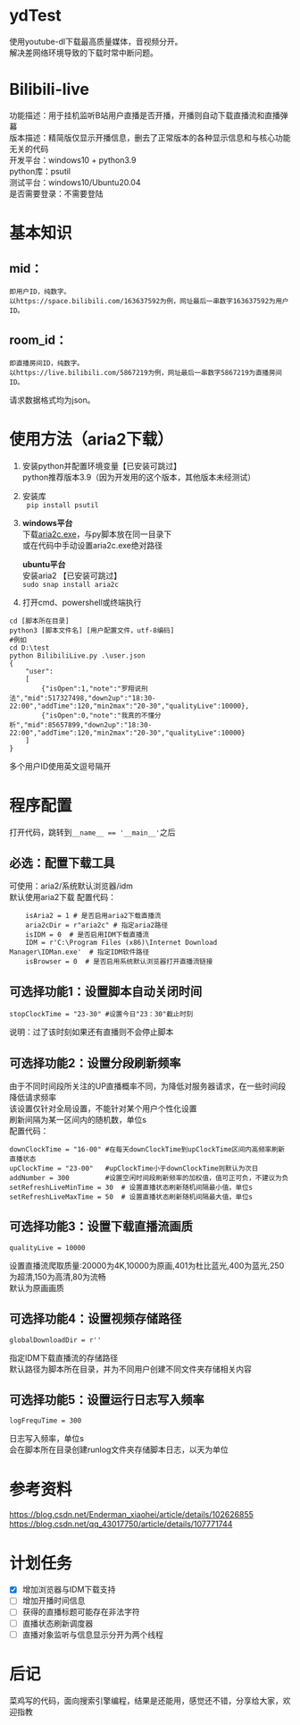 # ydTest
使用youtube-dl下载最高质量媒体，音视频分开。  
解决差网络环境导致的下载时常中断问题。  

# Bilibili-live
功能描述：用于挂机监听B站用户直播是否开播，开播则自动下载直播流和直播弹幕    
版本描述：精简版仅显示开播信息，删去了正常版本的各种显示信息和与核心功能无关的代码    
开发平台：windows10 + python3.9   
python库：psutil  
测试平台：windows10/Ubuntu20.04    
是否需要登录：不需要登陆  
# 基本知识  
## mid：  
	即用户ID，纯数字。  
	以https://space.bilibili.com/163637592为例，网址最后一串数字163637592为用户ID。
## room_id：  
	即直播房间ID，纯数字。  
	以https://live.bilibili.com/5867219为例，网址最后一串数字5867219为直播房间ID。  
请求数据格式均为json。
# 使用方法（aria2下载）
1. 安装python并配置环境变量【已安装可跳过】  
	python推荐版本3.9（因为开发用的这个版本，其他版本未经测试）
2. 安装库  
   ``` pip install psutil```
3.
    **windows平台**  
    下载[aria2c.exe](https://github.com/aria2/aria2/releases)，与py脚本放在同一目录下  
    或在代码中手动设置aria2c.exe绝对路径
    
    **ubuntu平台**  
    安装aria2 【已安装可跳过】  
    ```sudo snap install aria2c```  
4. 打开cmd、powershell或终端执行  
```
cd [脚本所在目录]
python3 [脚本文件名] [用户配置文件，utf-8编码]
#例如  
cd D:\test
python BilibiliLive.py .\user.json
{
    "user":
    [
        {"isOpen":1,"note":"罗翔说刑法","mid":517327498,"down2up":"18:30-22:00","addTime":120,"min2max":"20-30","qualityLive":10000},
        {"isOpen":0,"note":"我真的不懂分析","mid":85657899,"down2up":"18:30-22:00","addTime":120,"min2max":"20-30","qualityLive":10000}
    ]
}
```
多个用户ID使用英文逗号隔开  
# 程序配置
打开代码，跳转到```__name__ == '__main__'```之后  
## 必选：配置下载工具  
可使用：aria2/系统默认浏览器/idm  
默认使用aria2下载
配置代码：
```
    isAria2 = 1 # 是否启用aria2下载直播流
    aria2cDir = r"aria2c" # 指定aria2路径
    isIDM = 0  # 是否启用IDM下载直播流
    IDM = r'C:\Program Files (x86)\Internet Download Manager\IDMan.exe'  # 指定IDM软件路径
    isBrowser = 0  # 是否启用系统默认浏览器打开直播流链接
```  
## 可选择功能1：设置脚本自动关闭时间  
```
stopClockTime = "23-30" #设置今日"23：30"截止时刻
```
说明：过了该时刻如果还有直播则不会停止脚本  
## 可选择功能2：设置分段刷新频率  
由于不同时间段所关注的UP直播概率不同，为降低对服务器请求，在一些时间段降低请求频率  
该设置仅针对全局设置，不能针对某个用户个性化设置  
刷新间隔为某一区间内的随机数，单位s  
配置代码：
```
downClockTime = "16-00" #在每天downClockTime到upClockTime区间内高频率刷新直播状态
upClockTime = "23-00"   #upClockTime小于downClockTime则默认为次日
addNumber = 300         #设置空闲时间段刷新频率的加权值，值可正可负，不建议为负
setRefreshLiveMinTime = 30  # 设置直播状态刷新随机间隔最小值，单位s
setRefreshLiveMaxTime = 50  # 设置直播状态刷新随机间隔最大值，单位s
```
 ## 可选择功能3：设置下载直播流画质  
```
qualityLive = 10000
```  
设置直播流爬取质量:20000为4K,10000为原画,401为杜比蓝光,400为蓝光,250为超清,150为高清,80为流畅  
默认为原画画质  
 ## 可选择功能4：设置视频存储路径  
```
globalDownloadDir = r''
```  
指定IDM下载直播流的存储路径  
默认路径为脚本所在目录，并为不同用户创建不同文件夹存储相关内容  
 ## 可选择功能5：设置运行日志写入频率  
```
logFrequTime = 300
```  
日志写入频率，单位s  
会在脚本所在目录创建runlog文件夹存储脚本日志，以天为单位  
# 参考资料  
  https://blog.csdn.net/Enderman_xiaohei/article/details/102626855  
  https://blog.csdn.net/qq_43017750/article/details/107771744  
# 计划任务
- [x] 增加浏览器与IDM下载支持
- [ ] 增加开播时间信息
- [ ] 获得的直播标题可能存在非法字符
- [ ] 直播状态刷新调度器
- [ ] 直播对象监听与信息显示分开为两个线程
# 后记
  菜鸡写的代码，面向搜索引擎编程，结果是还能用，感觉还不错，分享给大家，欢迎指教  
